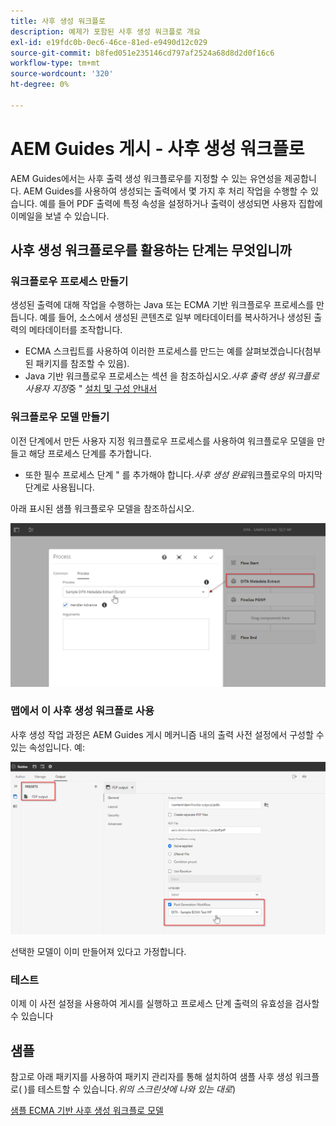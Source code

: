 ```yaml
---
title: 사후 생성 워크플로
description: 예제가 포함된 사후 생성 워크플로 개요
exl-id: e19fdc0b-0ec6-46ce-81ed-e9490d12c029
source-git-commit: b8fed051e235146cd797af2524a68d8d2d0f16c6
workflow-type: tm+mt
source-wordcount: '320'
ht-degree: 0%

---
```


# AEM Guides 게시 - 사후 생성 워크플로

AEM Guides에서는 사후 출력 생성 워크플로우를 지정할 수 있는 유연성을 제공합니다. AEM Guides를 사용하여 생성되는 출력에서 몇 가지 후 처리 작업을 수행할 수 있습니다.
예를 들어 PDF 출력에 특정 속성을 설정하거나 출력이 생성되면 사용자 집합에 이메일을 보낼 수 있습니다.


## 사후 생성 워크플로우를 활용하는 단계는 무엇입니까

### 워크플로우 프로세스 만들기

생성된 출력에 대해 작업을 수행하는 Java 또는 ECMA 기반 워크플로우 프로세스를 만듭니다. 예를 들어, 소스에서 생성된 콘텐츠로 일부 메타데이터를 복사하거나 생성된 출력의 메타데이터를 조작합니다.
- ECMA 스크립트를 사용하여 이러한 프로세스를 만드는 예를 살펴보겠습니다(첨부된 패키지를 참조할 수 있음).
- Java 기반 워크플로우 프로세스는 섹션 을 참조하십시오.*사후 출력 생성 워크플로 사용자 지정*&#x200B;중 &quot; [설치 및 구성 안내서](https://experienceleague.adobe.com/docs/experience-manager-guides-learn/tutorials/install-guide/on-prem-ig/custom-workflow/customize-workflows.html?lang=en#id17A6GI004Y4)


### 워크플로우 모델 만들기

이전 단계에서 만든 사용자 지정 워크플로우 프로세스를 사용하여 워크플로우 모델을 만들고 해당 프로세스 단계를 추가합니다.
- 또한 필수 프로세스 단계 &quot; 를 추가해야 합니다.*사후 생성 완료*&#x200B;워크플로우의 마지막 단계로 사용됩니다.

아래 표시된 샘플 워크플로우 모델을 참조하십시오.

![사후 생성 워크플로 모델](../assets/workflows/pgwf-workflow-model.png)


### 맵에서 이 사후 생성 워크플로 사용

사후 생성 작업 과정은 AEM Guides 게시 메커니즘 내의 출력 사전 설정에서 구성할 수 있는 속성입니다. 예:

![출력 사전 설정의 사후 생성 워크플로](../assets/workflows/pgwf-preset-settings.png)


선택한 모델이 이미 만들어져 있다고 가정합니다.


### 테스트

이제 이 사전 설정을 사용하여 게시를 실행하고 프로세스 단계 출력의 유효성을 검사할 수 있습니다


## 샘플

참고로 아래 패키지를 사용하여 패키지 관리자를 통해 설치하여 샘플 사후 생성 워크플로( )를 테스트할 수 있습니다.*위의 스크린샷에 나와 있는 대로*)

[샘플 ECMA 기반 사후 생성 워크플로 모델](../assets/workflows/sample-pgwf-ecma-test-wfmetadata.zip)
